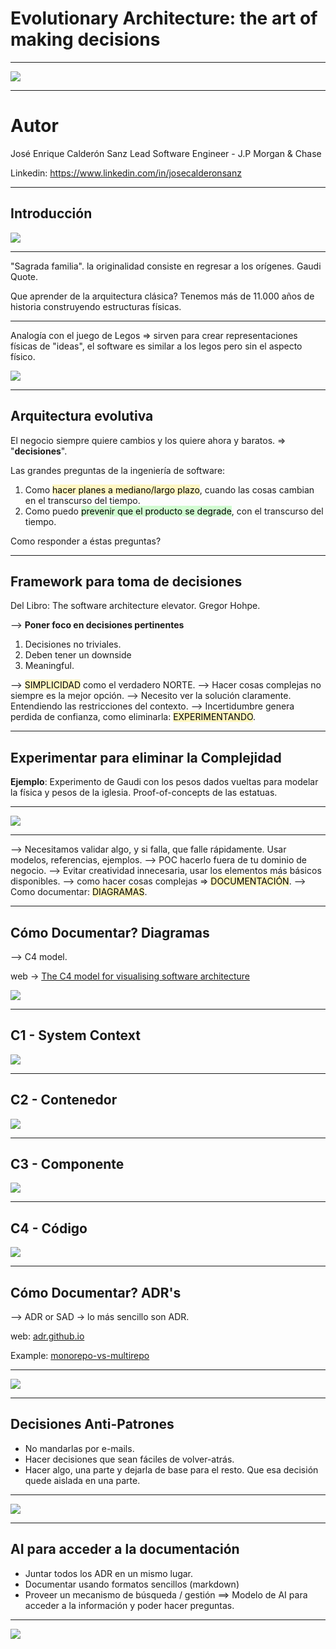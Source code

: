 # Evolutionary Architecture: the art of making decisions

---

![](../../images/sagrada_familia_columns.jpg)

---
# Autor

José Enrique Calderón Sanz
Lead Software Engineer -  J.P Morgan & Chase

Linkedin: https://www.linkedin.com/in/josecalderonsanz

---

## Introducción

![](../../images/architecture_timeline_to_software.png)

---

"Sagrada familia". la originalidad consiste en regresar a los orígenes. Gaudi Quote.

Que aprender de la arquitectura clásica? Tenemos más de 11.000 años de historia construyendo estructuras físicas.

---

Analogía con el juego de Legos => sirven para crear representaciones físicas de "ideas", el software es similar a los legos pero sin el aspecto físico.

![](../../images/legos_software_architecture.png)

---

## Arquitectura evolutiva 

El negocio siempre quiere cambios y los quiere ahora y baratos. => "**decisiones**". 

Las grandes preguntas de la ingeniería de software:

1. Como <mark style="background: #FFF3A3A6;">hacer planes a mediano/largo plazo</mark>, cuando las cosas cambian en el transcurso del tiempo.
2. Como puedo <mark style="background: #BBFABBA6;">prevenir que el producto se degrade</mark>, con el transcurso del tiempo.

Como responder a éstas preguntas?

---

## Framework para toma de decisiones

Del Libro: The software architecture elevator. Gregor Hohpe. 

--> **Poner foco en decisiones pertinentes**

1. Decisiones no triviales.
2. Deben tener un downside
3. Meaningful.

--> <mark style="background: #FFF3A3A6;">SIMPLICIDAD</mark> como el verdadero NORTE.
--> Hacer cosas complejas no siempre es la mejor opción.
--> Necesito ver la solución claramente. Entendiendo las restricciones del contexto.
--> Incertidumbre genera perdida de confianza, como eliminarla: <mark style="background: #FFF3A3A6;">EXPERIMENTANDO</mark>.

---

## Experimentar para eliminar la Complejidad

**Ejemplo**: Experimento de Gaudi con los pesos dados vueltas para modelar la física y pesos de la iglesia. Proof-of-concepts de las estatuas.

---

![](../../images/sagrada_familia_experiment_model.png)

---

--> Necesitamos validar algo, y si falla, que falle rápidamente. Usar modelos, referencias, ejemplos.
--> POC hacerlo fuera de tu dominio de negocio. 
--> Evitar creatividad innecesaria, usar los elementos más básicos disponibles.
--> como hacer cosas complejas => <mark style="background: #FFF3A3A6;">DOCUMENTACIÓN</mark>.
--> Como documentar: <mark style="background: #FFF3A3A6;">DIAGRAMAS</mark>.

---

## Cómo Documentar? Diagramas

--> C4 model.

web -> [The C4 model for visualising software architecture](https://c4model.com/)

![](../../images/c4model_overview.png)

---
## C1 - System Context

![](../../images/c4model_SystemContext.png)

---

## C2 - Contenedor

![](../../images/c4model_Containers.png)

---

## C3 - Componente

![](../../images/c4model_Components.png)

---

## C4 - Código

![](../../images/c4model_class-diagram.png)

---

## Cómo Documentar? ADR's

--> ADR or SAD -> lo más sencillo son ADR.

web: [adr.github.io](https://adr.github.io/)

Example: [monorepo-vs-multirepo](https://github.com/joelparkerhenderson/architecture-decision-record/tree/main/locales/en/examples/monorepo-vs-multirepo)

---

![](../../images/ADR_example.png)

---

## Decisiones Anti-Patrones

* No mandarlas por e-mails.
* Hacer decisiones que sean fáciles de volver-atrás.
* Hacer algo, una parte y dejarla de base para el resto. Que esa decisión quede aislada en una parte.

---

![](../../images/architecture_decisions_rollback_evolve.png)

--- 

## AI para acceder a la documentación

 - Juntar todos los ADR en un mismo lugar.
 - Documentar usando formatos sencillos (markdown)
 - Proveer un mecanismo de búsqueda / gestión ==> Modelo de AI para acceder a la información y poder hacer preguntas.

---

![](../../images/disponibilidad_informacion_con_AI_LLM.png)